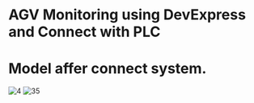 # AGV Monitoring using DevExpress and Connect with PLC
# Model affer connect system.
![4](https://user-images.githubusercontent.com/80930272/159145036-0e662972-0a57-453a-a248-35f89cbd29a9.png)
![35](https://user-images.githubusercontent.com/80930272/159145039-e1e8e6b1-0751-49bd-b885-1d92d4249afb.png)
